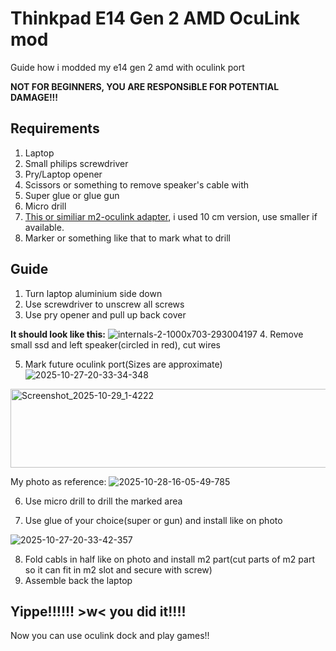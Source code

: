 # Thinkpad E14 Gen 2 AMD OcuLink mod
Guide how i modded my e14 gen 2 amd with oculink port

**NOT FOR BEGINNERS, YOU ARE RESPONSiBLE FOR POTENTIAL DAMAGE!!!**

## Requirements 
1. Laptop
2. Small philips screwdriver
3. Pry/Laptop opener
4. Scissors or something to remove speaker's cable with
5. Super glue or glue gun
6. Micro drill 
7. [This or similiar m2-oculink adapter](https://www.aliexpress.com/item/1005007486714630.html), i used 10 cm version, use smaller if available.
8. Marker or something like that to mark what to drill

## Guide
1. Turn laptop aluminium side down
2. Use screwdriver to unscrew all screws
3. Use pry opener and pull up back cover

**It should look like this:**
![internals-2-1000x703-293004197](https://github.com/user-attachments/assets/6720faca-ad53-4d3c-a990-626c07c64a34)
4. Remove small ssd and left speaker(circled in red), cut wires

5. Mark future oculink port(Sizes are approximate)
![2025-10-27-20-33-34-348](https://github.com/user-attachments/assets/4599e419-a55d-4b58-904a-403f566f3545)
<img width="822" height="126" alt="Screenshot_2025-10-29_1-4222" src="https://github.com/user-attachments/assets/ec117cfb-fea8-4213-b090-401a09d8f3ac" />

My photo as reference:
![2025-10-28-16-05-49-785](https://github.com/user-attachments/assets/bc9e4881-eb63-4082-8221-b073ec23a73d)

6. Use micro drill to drill the marked area

7. Use glue of your choice(super or gun) and install like on photo

![2025-10-27-20-33-42-357](https://github.com/user-attachments/assets/f7a542f4-70aa-4ad7-b6a5-4133543ab092)

8. Fold cabls in half like on photo and install m2 part(cut parts of m2 part so it can fit in m2 slot and secure with screw)
9. Assemble back the laptop
## Yippe!!!!!! >w< you did it!!!!
Now you can use oculink dock and play games!!
